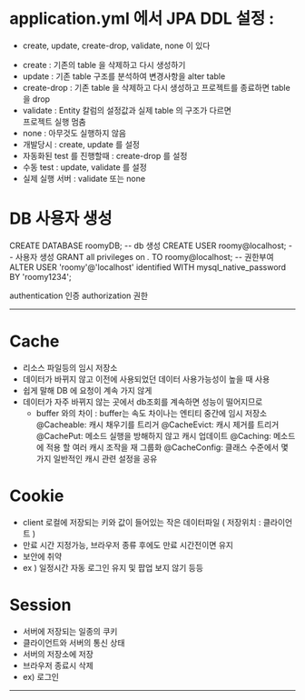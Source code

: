 # application.yml 에서 JPA DDL 설정 : 
- create, update, create-drop, validate, none 이 있다
* create : 기존의 table 을 삭제하고 다시 생성하기
* update : 기존 table 구조를 분석하여 변경사항을 alter table
* create-drop : 기존 table 을 삭제하고 다시 생성하고 프로젝트를 종료하면 table 을 drop
* validate : Entity 칼럼의 설정값과 실제 table 의 구조가 다르면  
  프로젝트 실행 멈춤
* none : 아무것도 실행하지 않음
* 개발당시 : create, update 를 설정
* 자동화된 test 를 진행할때 : create-drop 를 설정
* 수동 test : update, validate 를 설정
* 실제 실행 서버 : validate 또는 none


# DB 사용자 생성
CREATE DATABASE roomyDB; -- db 생성
CREATE USER roomy@localhost; -- 사용자 생성
GRANT all privileges on  *.* TO roomy@localhost; -- 권한부여
ALTER USER 'roomy'@'localhost' identified WITH mysql_native_password BY 'roomy1234';


authentication 인증 
authorization 권한 

---
# Cache
- 리소스 파일등의 임시 저장소
- 데이터가 바뀌지 않고 이전에 사용되었던 데이터 사용가능성이 높을 때 사용
- 쉽게 말해 DB 에 요청이 계속 가지 않게 
- 데이터가 자주 바뀌지 않는 곳에서 db조회를 계속하면 성능이 떨어지므로 
  - buffer 와의 차이 : buffer는 속도 차이나는 엔티티 중간에 임시 저장소
  @Cacheable: 캐시 채우기를 트리거
  @CacheEvict: 캐시 제거를 트리거
  @CachePut: 메소드 실행을 방해하지 않고 캐시 업데이트
  @Caching: 메소드에 적용 할 여러 캐시 조작을 재 그룹화
  @CacheConfig: 클래스 수준에서 몇 가지 일반적인 캐시 관련 설정을 공유

# Cookie 
- client 로컬에 저장되는 키와 값이 들어있는 작은 데이터파일 ( 저장위치 : 클라이언트 )
- 만료 시간 지정가능, 브라우저 종류 후에도 만료 시간전이면 유지
- 보안에 취약
- ex ) 일정시간 자동 로그인 유지 및 팝업 보지 않기 등등

# Session 
- 서버에 저장되는 일종의 쿠키
- 클라이언트와 서버의 통신 상태
- 서버의 저장소에 저장
- 브라우저 종료시 삭제 
- ex) 로그인

---